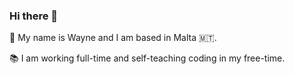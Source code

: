 ### Hi there 👋

:handshake:	My name is Wayne and I am based in Malta :malta:. 

:books:	I am working full-time and self-teaching coding in my free-time.
